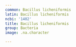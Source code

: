 ```yaml
---
common: Bacillus licheniformis
latin: Bacillus licheniformis
ncbi: '1402'
title: Bacillus licheniformis
group: Bacteria
image: .na.character

---
```

